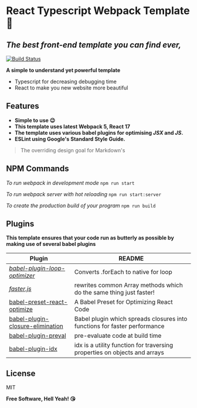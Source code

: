 # **React Typescript Webpack Template 🥳**
## _The best front-end template you can find ever,_

[![Build Status](https://travis-ci.org/joemccann/dillinger.svg?branch=master)](https://travis-ci.org/joemccann/dillinger)

**A simple to understand yet powerful template**

- Typescript for decreasing debugging time
- React to make you new website more beautiful

## Features

- **Simple to use 😉**
- **This template uses latest Webpack 5, React 17**
- **The template uses various babel plugins for optimising _JSX_ and _JS_.**
- **ESLint using Google's Standard Style Guide.**



> The overriding design goal for Markdown's



## NPM Commands
_To run webpack in development mode_
```npm run start```

_To run webpack server with hot reloading_
```npm run start:server```

_To create the production build of your program_
```npm run build```



## Plugins

**This template ensures that your code run as butterly as possible by making use of several babel plugins** 

| Plugin | README |
| ------ | ------ |
| [_babel-plugin-loop-optimizer_](https://github.com/vihanb/babel-plugin-loop-optimizer) | Converts .forEach to native for loop |
| [_faster.js_](https://github.com/vzhou842/faster.js) | rewrites common Array methods which do the same thing just faster! |
| [babel-preset-react-optimize](https://github.com/jamiebuilds/babel-react-optimize) | A Babel Preset for Optimizing React Code |
| [babel-plugin-closure-elimination](https://github.com/codemix/babel-plugin-closure-elimination) | Babel plugin which spreads closures  into functions for faster performance |
| [babel-plugin-preval](https://github.com/kentcdodds/babel-plugin-preval) | pre-evaluate code at build time |
| [babel-plugin-idx](https://github.com/facebookincubator/idx) | idx is a utility function for traversing properties on objects and arrays |


## License

MIT

**Free Software, Hell Yeah! 😘**
